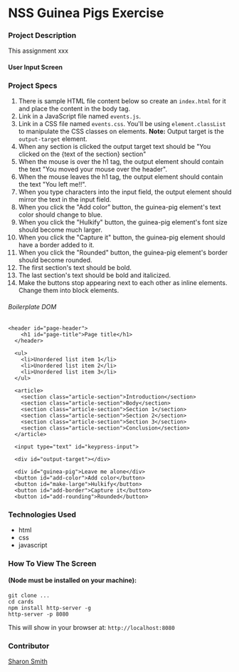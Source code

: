 # NSS Guinea Pigs Exercise

### Project Description 
This assignment xxx
#### User Input Screen
<!-- ![Guinea Pigs Screen Grab](https://raw.....png) -->

### Project Specs
1. There is sample HTML file content below so create an `index.html` for it and place the content in the body tag.
2. Link in a JavaScript file named `events.js`.
3. Link in a CSS file named `events.css`. You'll be using `element.classList` to manipulate the CSS classes on elements.
<strong>Note:</strong> Output target is the `output-target` element.
1. When any section is clicked the output target text should be "You clicked on the {text of the section} section"
2. When the mouse is over the h1 tag, the output element should contain the text "You moved your mouse over the header".
3. When the mouse leaves the h1 tag, the output element should contain the text "You left me!!".
4. When you type characters into the input field, the output element should mirror the text in the input field.
5. When you click the "Add color" button, the guinea-pig element's text color should change to blue.
6. When you click the "Hulkify" button, the guinea-pig element's font size should become much larger.
7. When you click the "Capture it" button, the guinea-pig element should have a border added to it.
8. When you click the "Rounded" button, the guinea-pig element's border should become rounded.
9. The first section's text should be bold.
10. The last section's text should be bold and italicized.
11. Make the buttons stop appearing next to each other as inline elements. Change them into block elements.

###### Boilerplate DOM
```
<header id="page-header">
    <h1 id="page-title">Page title</h1>
  </header>

  <ul>
    <li>Unordered list item 1</li>
    <li>Unordered list item 2</li>
    <li>Unordered list item 3</li>
  </ul>

  <article>
    <section class="article-section">Introduction</section>
    <section class="article-section">Body</section>
    <section class="article-section">Section 1</section>
    <section class="article-section">Section 2</section>
    <section class="article-section">Section 3</section>
    <section class="article-section">Conclusion</section>
  </article>

  <input type="text" id="keypress-input">

  <div id="output-target"></div>

  <div id="guinea-pig">Leave me alone</div>
  <button id="add-color">Add color</button>
  <button id="make-large">Hulkify</button>
  <button id="add-border">Capture it</button>
  <button id="add-rounding">Rounded</button>
```

### Technologies Used
- html
- css
- javascript


### How To View The Screen 
#### (Node must be installed on your machine):
```
git clone ...
cd cards
npm install http-server -g
http-server -p 8080
```

This will show in your browser at: `http://localhost:8080`

### Contributor
[Sharon Smith](https://github.com/SMITHsharon)